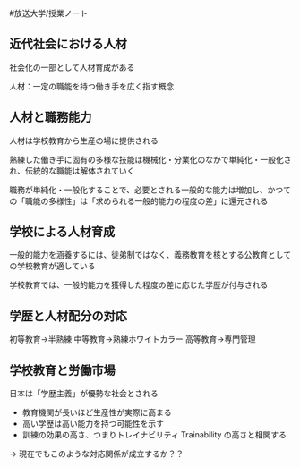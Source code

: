 #放送大学/授業ノート 
## 近代社会における人材
社会化の一部として人材育成がある

人材：一定の職能を持つ働き手を広く指す概念
## 人材と職務能力
人材は学校教育から生産の場に提供される

熟練した働き手に固有の多様な技能は機械化・分業化のなかで単純化・一般化され、伝統的な職能は解体されていく

職務が単純化・一般化することで、必要とされる一般的な能力は増加し、かつての「職能の多様性」は「求められる一般的能力の程度の差」に還元される
## 学校による人材育成
一般的能力を涵養するには、徒弟制ではなく、義務教育を核とする公教育としての学校教育が適している

学校教育では、一般的能力を獲得した程度の差に応じた学歴が付与される
## 学歴と人材配分の対応
初等教育→半熟練
中等教育→熟練ホワイトカラー
高等教育→専門管理
## 学校教育と労働市場
日本は「学歴主義」が優勢な社会とされる

- 教育機関が長いほど生産性が実際に高まる
- 高い学歴は高い能力を持つ可能性を示す
- 訓練の効果の高さ、つまりトレイナビリティ Trainability の高さと相関する

→ 現在でもこのような対応関係が成立するか？？
